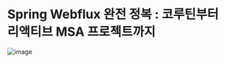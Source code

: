 #  Spring Webflux 완전 정복 : 코루틴부터 리액티브 MSA 프로젝트까지

![image](https://github.com/whitewise95/java-spring-study/assets/81284265/0be46ad2-001d-4cf3-9267-24d97994b42e)
